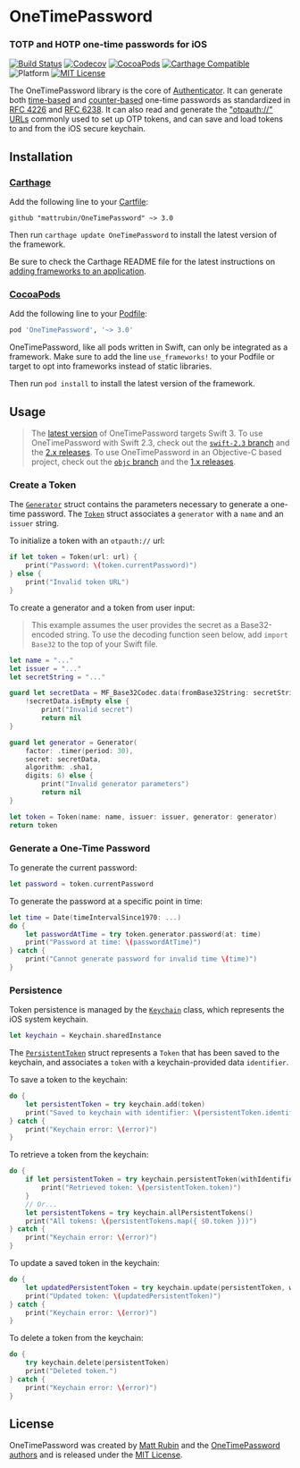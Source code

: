 # OneTimePassword
### TOTP and HOTP one-time passwords for iOS

[![Build Status](https://travis-ci.org/mattrubin/OneTimePassword.svg?branch=develop)](https://travis-ci.org/mattrubin/OneTimePassword)
[![Codecov](https://codecov.io/gh/mattrubin/OneTimePassword/branch/develop/graph/badge.svg)](https://codecov.io/gh/mattrubin/OneTimePassword)
[![CocoaPods](https://img.shields.io/cocoapods/v/OneTimePassword.svg)](https://cocoapods.org/pods/OneTimePassword)
[![Carthage Compatible](https://img.shields.io/badge/carthage-%E2%9C%93-5BA7E9.svg)](https://github.com/Carthage/Carthage/)
![Platform](https://img.shields.io/cocoapods/p/OneTimePassword.svg)
[![MIT License](https://img.shields.io/cocoapods/l/OneTimePassword.svg)](./LICENSE.md)

The OneTimePassword library is the core of [Authenticator][]. It can generate both [time-based][RFC 6238] and [counter-based][RFC 4226] one-time passwords as standardized in [RFC 4226][] and [RFC 6238][]. It can also read and generate the ["otpauth://" URLs][otpauth] commonly used to set up OTP tokens, and can save and load tokens to and from the iOS secure keychain.

[Authenticator]: https://mattrubin.me/authenticator/
[RFC 6238]: https://tools.ietf.org/html/rfc6238
[RFC 4226]: https://tools.ietf.org/html/rfc4226
[otpauth]: https://github.com/google/google-authenticator/wiki/Key-Uri-Format


## Installation

### [Carthage][]

Add the following line to your [Cartfile][]:

````config
github "mattrubin/OneTimePassword" ~> 3.0
````

Then run `carthage update OneTimePassword` to install the latest version of the framework.

Be sure to check the Carthage README file for the latest instructions on [adding frameworks to an application][carthage-instructions].

[Carthage]: https://github.com/Carthage/Carthage
[Cartfile]: https://github.com/Carthage/Carthage/blob/master/Documentation/Artifacts.md#cartfile
[carthage-instructions]: https://github.com/Carthage/Carthage/blob/master/README.md#adding-frameworks-to-an-application

### [CocoaPods][]

Add the following line to your [Podfile][]:

````ruby
pod 'OneTimePassword', '~> 3.0'
````

OneTimePassword, like all pods written in Swift, can only be integrated as a framework. Make sure to add the line `use_frameworks!` to your Podfile or target to opt into frameworks instead of static libraries.

Then run `pod install` to install the latest version of the framework.

[CocoaPods]: https://cocoapods.org
[Podfile]: https://guides.cocoapods.org/using/the-podfile.html


## Usage

> The [latest version][swift-3] of OneTimePassword targets Swift 3. To use OneTimePassword with Swift 2.3, check out the [`swift-2.3` branch][swift-2.3] and the [2.x releases][releases]. To use OneTimePassword in an Objective-C based project, check out the [`objc` branch][objc] and the [1.x releases][releases].

[swift-3]: https://github.com/mattrubin/OneTimePassword/tree/swift-3
[swift-2.3]: https://github.com/mattrubin/OneTimePassword/tree/swift-2.3
[objc]: https://github.com/mattrubin/OneTimePassword/tree/objc
[releases]: https://github.com/mattrubin/OneTimePassword/releases

### Create a Token

The [`Generator`][Generator] struct contains the parameters necessary to generate a one-time password. The [`Token`][Token] struct associates a `generator` with a `name` and an `issuer` string.

[Generator]: ./Sources/Generator.swift
[Token]: ./Sources/Token.swift

To initialize a token with an `otpauth://` url:

````swift
if let token = Token(url: url) {
    print("Password: \(token.currentPassword)")
} else {
    print("Invalid token URL")
}
````

To create a generator and a token from user input:

> This example assumes the user provides the secret as a Base32-encoded string. To use the decoding function seen below, add `import Base32` to the top of your Swift file.

````swift
let name = "..."
let issuer = "..."
let secretString = "..."

guard let secretData = MF_Base32Codec.data(fromBase32String: secretString),
    !secretData.isEmpty else {
        print("Invalid secret")
        return nil
}

guard let generator = Generator(
    factor: .timer(period: 30),
    secret: secretData,
    algorithm: .sha1,
    digits: 6) else {
        print("Invalid generator parameters")
        return nil
}

let token = Token(name: name, issuer: issuer, generator: generator)
return token
````

### Generate a One-Time Password

To generate the current password:

````swift
let password = token.currentPassword
````

To generate the password at a specific point in time:

````swift
let time = Date(timeIntervalSince1970: ...)
do {
    let passwordAtTime = try token.generator.password(at: time)
    print("Password at time: \(passwordAtTime)")
} catch {
    print("Cannot generate password for invalid time \(time)")
}
````

### Persistence

Token persistence is managed by the [`Keychain`][Keychain] class, which represents the iOS system keychain.

````swift
let keychain = Keychain.sharedInstance
````

The [`PersistentToken`][PersistentToken] struct represents a `Token` that has been saved to the keychain, and associates a `token` with a keychain-provided data `identifier`.

[Keychain]: ./Sources/Keychain.swift
[PersistentToken]: ./Sources/PersistentToken.swift

To save a token to the keychain:

````swift
do {
    let persistentToken = try keychain.add(token)
    print("Saved to keychain with identifier: \(persistentToken.identifier)")
} catch {
    print("Keychain error: \(error)")
}
````

To retrieve a token from the keychain:

````swift
do {
    if let persistentToken = try keychain.persistentToken(withIdentifier: identifier) {
        print("Retrieved token: \(persistentToken.token)")
    }
    // Or...
    let persistentTokens = try keychain.allPersistentTokens()
    print("All tokens: \(persistentTokens.map({ $0.token }))")
} catch {
    print("Keychain error: \(error)")
}
````

To update a saved token in the keychain:

````swift
do {
    let updatedPersistentToken = try keychain.update(persistentToken, with: token)
    print("Updated token: \(updatedPersistentToken)")
} catch {
    print("Keychain error: \(error)")
}
````

To delete a token from the keychain:

````swift
do {
    try keychain.delete(persistentToken)
    print("Deleted token.")
} catch {
    print("Keychain error: \(error)")
}
````


## License

OneTimePassword was created by [Matt Rubin][] and the [OneTimePassword authors](AUTHORS.txt) and is released under the [MIT License](LICENSE.md).

[Matt Rubin]: https://mattrubin.me
